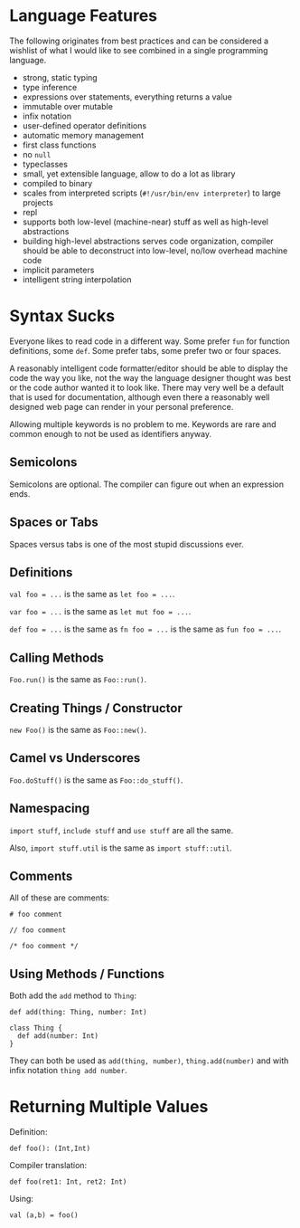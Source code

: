 # Language Features

The following originates from best practices and can be considered a wishlist of what I would
like to see combined in a single programming language.

- strong, static typing
- type inference
- expressions over statements, everything returns a value
- immutable over mutable
- infix notation
- user-defined operator definitions
- automatic memory management
- first class functions
- no `null`
- typeclasses
- small, yet extensible language, allow to do a lot as library
- compiled to binary
- scales from interpreted scripts (`#!/usr/bin/env interpreter`) to large projects
- repl
- supports both low-level (machine-near) stuff as well as high-level abstractions
- building high-level abstractions serves code organization, compiler should be able to deconstruct
  into low-level, no/low overhead machine code
- implicit parameters
- intelligent string interpolation

# Syntax Sucks

Everyone likes to read code in a different way. Some prefer `fun` for function definitions, some
`def`. Some prefer tabs, some prefer two or four spaces.

A reasonably intelligent code formatter/editor should be able to display the code the way you like,
not the way the language designer thought was best or the code author wanted it to look like. There
may very well be a default that is used for documentation, although even there a reasonably well
designed web page can render in your personal preference.

Allowing multiple keywords is no problem to me. Keywords are rare and common enough to not be used
as identifiers anyway.

## Semicolons

Semicolons are optional. The compiler can figure out when an expression ends.

## Spaces or Tabs

Spaces versus tabs is one of the most stupid discussions ever.

## Definitions

`val foo = ...` is the same as `let foo = ...`.

`var foo = ...` is the same as `let mut foo = ...`.

`def foo = ...` is the same as `fn foo = ...` is the same as `fun foo = ...`.

## Calling Methods

`Foo.run()` is the same as `Foo::run()`.

## Creating Things / Constructor

`new Foo()` is the same as `Foo::new()`.

## Camel vs Underscores

`Foo.doStuff()` is the same as `Foo::do_stuff()`.

## Namespacing

`import stuff`, `include stuff` and `use stuff` are all the same.

Also, `import stuff.util` is the same as `import stuff::util`.

## Comments

All of these are comments:

    # foo comment

    // foo comment

    /* foo comment */

## Using Methods / Functions

Both add the `add` method to `Thing`:

    def add(thing: Thing, number: Int)

    class Thing {
      def add(number: Int)
    }

They can both be used as `add(thing, number)`, `thing.add(number)` and with infix notation
`thing add number`.

# Returning Multiple Values

Definition:

    def foo(): (Int,Int)

Compiler translation:

    def foo(ret1: Int, ret2: Int)

Using:

    val (a,b) = foo()
